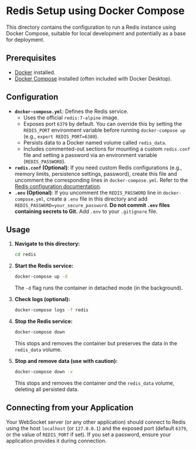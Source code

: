# Redis Setup using Docker Compose

This directory contains the configuration to run a Redis instance using Docker Compose, suitable for local development and potentially as a base for deployment.

## Prerequisites

-   [Docker](https://docs.docker.com/get-docker/) installed.
-   [Docker Compose](https://docs.docker.com/compose/install/) installed (often included with Docker Desktop).

## Configuration

-   **`docker-compose.yml`**: Defines the Redis service.
    -   Uses the official `redis:7-alpine` image.
    -   Exposes port `6379` by default. You can override this by setting the `REDIS_PORT` environment variable before running `docker-compose up` (e.g., `export REDIS_PORT=6380`).
    -   Persists data to a Docker named volume called `redis_data`.
    -   Includes commented-out sections for mounting a custom `redis.conf` file and setting a password via an environment variable (`REDIS_PASSWORD`).
-   **`redis.conf` (Optional)**: If you need custom Redis configurations (e.g., memory limits, persistence settings, password), create this file and uncomment the corresponding lines in `docker-compose.yml`. Refer to the [Redis configuration documentation](https://redis.io/docs/management/config/).
-   **`.env` (Optional)**: If you uncomment the `REDIS_PASSWORD` line in `docker-compose.yml`, create a `.env` file in this directory and add `REDIS_PASSWORD=your_secure_password`. **Do not commit `.env` files containing secrets to Git.** Add `.env` to your `.gitignore` file.

## Usage

1.  **Navigate to this directory:**
    ```bash
    cd redis
    ```

2.  **Start the Redis service:**
    ```bash
    docker-compose up -d
    ```
    The `-d` flag runs the container in detached mode (in the background).

3.  **Check logs (optional):**
    ```bash
    docker-compose logs -f redis
    ```

4.  **Stop the Redis service:**
    ```bash
    docker-compose down
    ```
    This stops and removes the container but preserves the data in the `redis_data` volume.

5.  **Stop and remove data (use with caution):**
    ```bash
    docker-compose down -v
    ```
    This stops and removes the container *and* the `redis_data` volume, deleting all persisted data.

## Connecting from your Application

Your WebSocket server (or any other application) should connect to Redis using the host `localhost` (or `127.0.0.1`) and the exposed port (default `6379`, or the value of `REDIS_PORT` if set). If you set a password, ensure your application provides it during connection.
